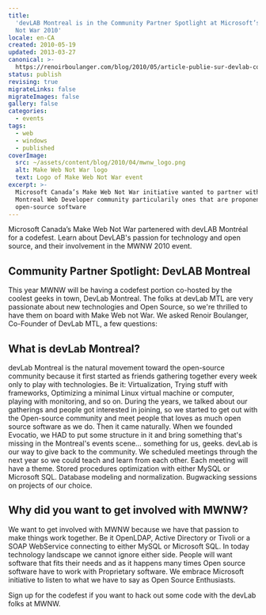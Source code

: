```yaml
---
title:
  'devLAB Montreal is in the Community Partner Spotlight at Microsoft’s Make Web
  Not War 2010'
locale: en-CA
created: 2010-05-19
updated: 2013-03-27
canonical: >-
  https://renoirboulanger.com/blog/2010/05/article-publie-sur-devlab-community-partner-spotlight-devlab-montreal/
status: publish
revising: true
migrateLinks: false
migrateImages: false
gallery: false
categories:
  - events
tags:
  - web
  - windows
  - published
coverImage:
  src: ~/assets/content/blog/2010/04/mwnw_logo.png
  alt: Make Web Not War logo
  text: Logo of Make Web Not War event
excerpt: >-
  Microsoft Canada’s Make Web Not War initiative wanted to partner with local
  Montreal Web Developer community particularily ones that are proponent for
  open-source software
---
```


Microsoft Canada’s Make Web Not War partenered with devLAB Montréal for a
codefest. Learn about DevLAB's passion for technology and open source, and their
involvement in the MWNW 2010 event.

## Community Partner Spotlight: DevLAB Montreal

This year MWNW will be having a codefest portion co-hosted by the coolest geeks
in town, DevLab Montreal. The folks at devLab MTL are very passionate about new
technologies and Open Source, so we're thrilled to have them on board with Make
Web not War. We asked Renoir Boulanger, Co-Founder of DevLab MTL, a few
questions:

## What is devLab Montreal?

devLab Montreal is the natural movement toward the open-source community because
it first started as friends gathering together every week only to play with
technologies. Be it: Virtualization, Trying stuff with frameworks, Optimizing a
minimal Linux virtual machine or computer, playing with monitoring, and so on.
During the years, we talked about our gatherings and people got interested in
joining, so we started to get out with the Open-source community and meet people
that loves as much open source software as we do. Then it came naturally. When
we founded Evocatio, we HAD to put some structure in it and bring something
that's missing in the Montreal's events scene… something for us, geeks. devLab
is our way to give back to the community. We scheduled meetings through the next
year so we could teach and learn from each other. Each meeting will have a
theme. Stored procedures optimization with either MySQL or Microsoft SQL.
Database modeling and normalization. Bugwacking sessions on projects of our
choice.

## Why did you want to get involved with MWNW?

We want to get involved with MWNW because we have that passion to make things
work together. Be it OpenLDAP, Active Directory or Tivoli or a SOAP WebService
connecting to either MySQL or Microsoft SQL. In today technology landscape we
cannot ignore either side. People will want software that fits their needs and
as it happens many times Open source software have to work with Proprietary
software. We embrace Microsoft initiative to listen to what we have to say as
Open Source Enthusiasts.

Sign up for the codefest if you want to hack out some code with the devLab folks
at MWNW.
